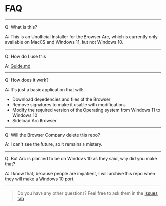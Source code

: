 # FAQ

***

Q: What is this?

A: This is an Unofficial Installer for the Browser Arc, which is currently only available on MacOS and Windows 11, but not Windows 10.

***

Q: How do I use this

A: [Guide.md](https://github.com/LariVille/Arc_Installer_Windows_10/blob/main/guide.md)

***

Q: How does it work?

A: It's just a basic application that will:
* Download depedencies and files of the Browser
* Remove signatures to make it usable with modifications
* Modify the required version of the Operating system from Windows 11 to Windows 10
* Sideload Arc Browser

***

Q: Will the Browser Company delete this repo?

A: I can't see the future, so it remains a mistery.

***

Q: But Arc is planned to be on Windows 10 as they said, why did you make that?

A: I know that, because people are impatient, I will archive this repo when they will make a Windows 10 port.

***

> Do you have any other questions?
> Feel free to ask them in the [issues tab](https://github.com/LariVille/Arc_Installer_Windows_10/issues)
